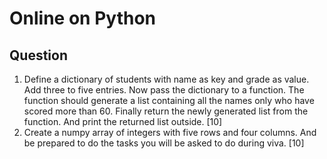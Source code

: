 # Online on Python
## Question
1. Define a dictionary of students with name as key and grade as value. Add three to five entries. Now pass the dictionary to a function. The function should generate a list containing all the names only who have scored more than 60. Finally return the newly generated list from the function. And print the returned list outside.
[10]
2. Create a numpy array of integers with five rows and four columns. And be prepared to do the tasks you will be asked to do during viva.
[10]

